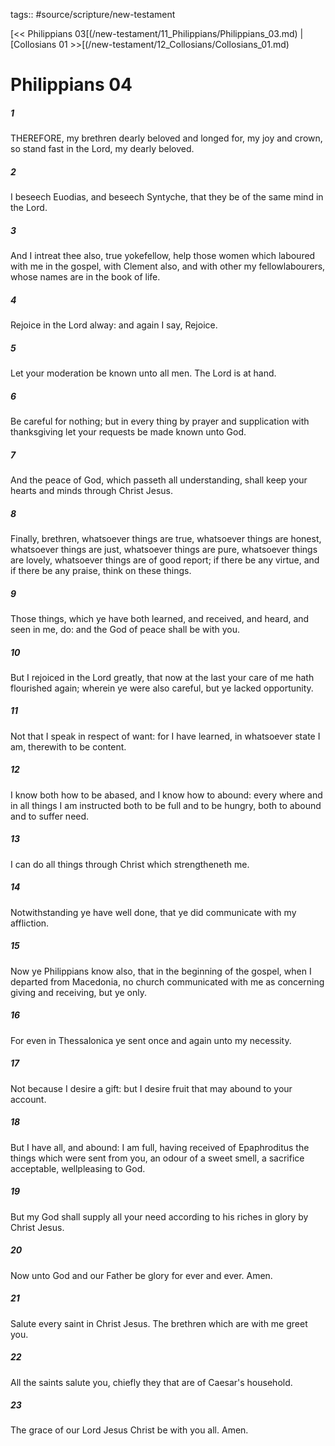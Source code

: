 tags:: #source/scripture/new-testament

[<< Philippians 03[(/new-testament/11_Philippians/Philippians_03.md) | [Collosians 01 >>[(/new-testament/12_Collosians/Collosians_01.md)

# Philippians 04

##### 1

THEREFORE, my brethren dearly beloved and longed for, my joy and crown, so stand fast in the Lord, my dearly beloved.

##### 2

I beseech Euodias, and beseech Syntyche, that they be of the same mind in the Lord.

##### 3

And I intreat thee also, true yokefellow, help those women which laboured with me in the gospel, with Clement also, and with other my fellowlabourers, whose names are in the book of life.

##### 4

Rejoice in the Lord alway: and again I say, Rejoice.

##### 5

Let your moderation be known unto all men. The Lord is at hand.

##### 6

Be careful for nothing; but in every thing by prayer and supplication with thanksgiving let your requests be made known unto God.

##### 7

And the peace of God, which passeth all understanding, shall keep your hearts and minds through Christ Jesus.

##### 8

Finally, brethren, whatsoever things are true, whatsoever things are honest, whatsoever things are just, whatsoever things are pure, whatsoever things are lovely, whatsoever things are of good report; if there be any virtue, and if there be any praise, think on these things.

##### 9

Those things, which ye have both learned, and received, and heard, and seen in me, do: and the God of peace shall be with you.

##### 10

But I rejoiced in the Lord greatly, that now at the last your care of me hath flourished again; wherein ye were also careful, but ye lacked opportunity.

##### 11

Not that I speak in respect of want: for I have learned, in whatsoever state I am, therewith to be content.

##### 12

I know both how to be abased, and I know how to abound: every where and in all things I am instructed both to be full and to be hungry, both to abound and to suffer need.

##### 13

I can do all things through Christ which strengtheneth me.

##### 14

Notwithstanding ye have well done, that ye did communicate with my affliction.

##### 15

Now ye Philippians know also, that in the beginning of the gospel, when I departed from Macedonia, no church communicated with me as concerning giving and receiving, but ye only.

##### 16

For even in Thessalonica ye sent once and again unto my necessity.

##### 17

Not because I desire a gift: but I desire fruit that may abound to your account.

##### 18

But I have all, and abound: I am full, having received of Epaphroditus the things which were sent from you, an odour of a sweet smell, a sacrifice acceptable, wellpleasing to God.

##### 19

But my God shall supply all your need according to his riches in glory by Christ Jesus.

##### 20

Now unto God and our Father be glory for ever and ever. Amen.

##### 21

Salute every saint in Christ Jesus. The brethren which are with me greet you.

##### 22

All the saints salute you, chiefly they that are of Caesar's household.

##### 23

The grace of our Lord Jesus Christ be with you all. Amen.
